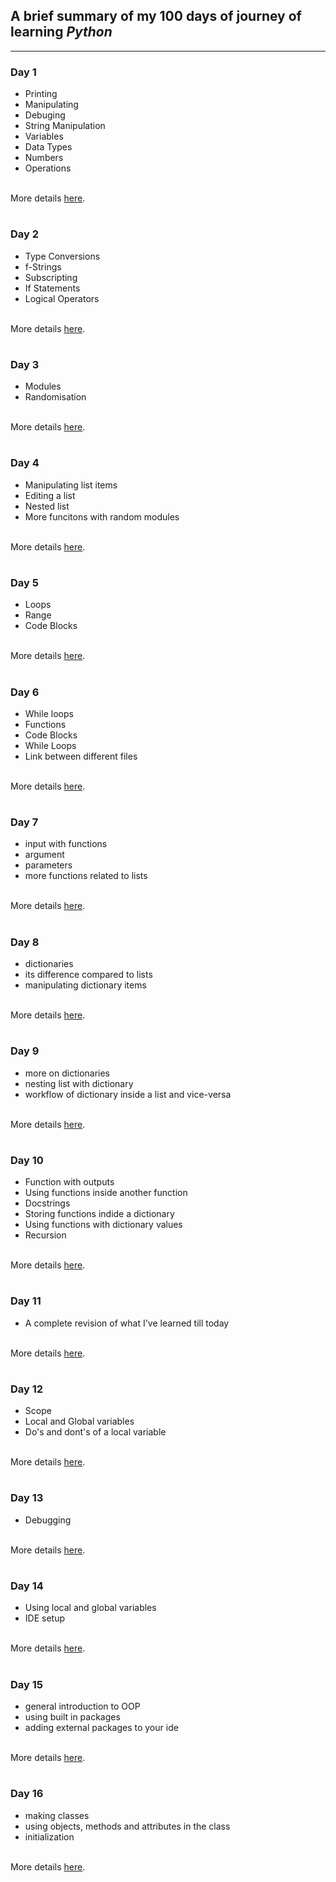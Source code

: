 ## A brief summary of my 100 days of journey of learning _Python_  

***  

### Day 1  
- Printing  
- Manipulating  
- Debuging  
- String Manipulation  
- Variables  
- Data Types  
- Numbers  
- Operations  

&nbsp;  
More details [here](Day1/Day1.md).  

#  

### Day 2  

- Type Conversions  
- f-Strings  
- Subscripting  
- If Statements  
- Logical Operators  

&nbsp;  
More details [here](Day2/Day2.md).  

#  

### Day 3  

- Modules  
- Randomisation  

&nbsp;  
More details [here](Day3/Day3.md).  

#  

### Day 4  

- Manipulating list items  
- Editing a list  
- Nested list  
- More funcitons with random modules  

&nbsp;  
More details [here](Day4/Day4.md).  

#  

### Day 5  

- Loops  
- Range  
- Code Blocks  

&nbsp;  
More details [here](Day5/Day5.md).  

#  

### Day 6  

- While loops  
- Functions  
- Code Blocks  
- While Loops  
- Link between different files  

&nbsp;  
More details [here](Day6/Day6.md).  

#  

### Day 7  

- input with functions  
- argument  
- parameters  
- more functions related to lists   

&nbsp;  
More details [here](Day7/Day7.md).  

#  

### Day 8  

- dictionaries  
- its difference compared to lists  
- manipulating dictionary items  

&nbsp;  
More details [here](Day8/Day8.md).  

#  

### Day 9  

- more on dictionaries  
- nesting list with dictionary   
- workflow of dictionary inside a list and vice-versa  

&nbsp;  
More details [here](Day9/Day9.md).  

#  

### Day 10  

- Function with outputs  
- Using functions inside another function  
- Docstrings  
- Storing functions indide a dictionary  
- Using functions with dictionary values  
- Recursion  

&nbsp;  
More details [here](Day10/Day10.md).  

#  

### Day 11  

- A complete revision of what I've learned till today  

&nbsp;  
More details [here](Day11/Day11.md).  

#  

### Day 12  

- Scope  
- Local and Global variables  
- Do's and dont's of a local variable  

&nbsp;  
More details [here](Day12/Day12.md).  

#  

### Day 13  

- Debugging  

&nbsp;  
More details [here](Day13/Day13.md).  

#  

### Day 14  

- Using local and global variables  
- IDE setup  

&nbsp;  
More details [here](Day14/Day14.md).  

#  

### Day 15  

- general introduction to OOP  
- using built in packages  
- adding external packages to your ide  

&nbsp;  
More details [here](Day15/Day15.md).  

#  

### Day 16  

- making classes  
- using objects, methods and attributes in the class  
- initialization  

&nbsp;  
More details [here](Day16/Day16.md).  